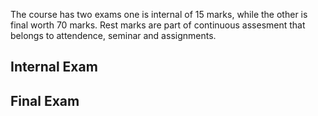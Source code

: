 The course has two exams one is internal of 15 marks, while the other is final worth 70 marks. Rest marks are part of continuous assesment that belongs to attendence, seminar and assignments. 

## Internal Exam

## Final Exam